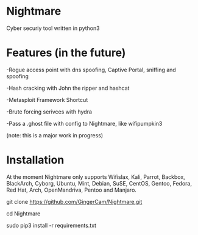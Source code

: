 # Nightmare
 Cyber securiy tool written in python3

 # Features (in the future)
-Rogue access point with dns spoofing, Captive Portal, sniffing and spoofing

-Hash cracking with John the ripper and hashcat

-Metasploit Framework Shortcut

-Brute forcing serivces with hydra


-Pass a .ghost file with config to Nightmare, like wifipumpkin3 

(note: this is a major work in progress)

# Installation

At the moment Nightmare only supports Wifislax, Kali, Parrot, Backbox, BlackArch, Cyborg, Ubuntu, Mint, Debian, SuSE, CentOS, Gentoo, Fedora, Red Hat, Arch, OpenMandriva, Pentoo and Manjaro.

git clone https://github.com/GingerCam/Nightmare.git

cd Nightmare

sudo pip3 install -r requirements.txt

